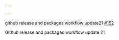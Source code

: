 ```yaml
---

---
```

    
github release and packages workflow update21 [#152](https://github.com/JantaeLeckie/monorepo-release-changesets/pull/152)
    
Github release and packages workflow update 21
